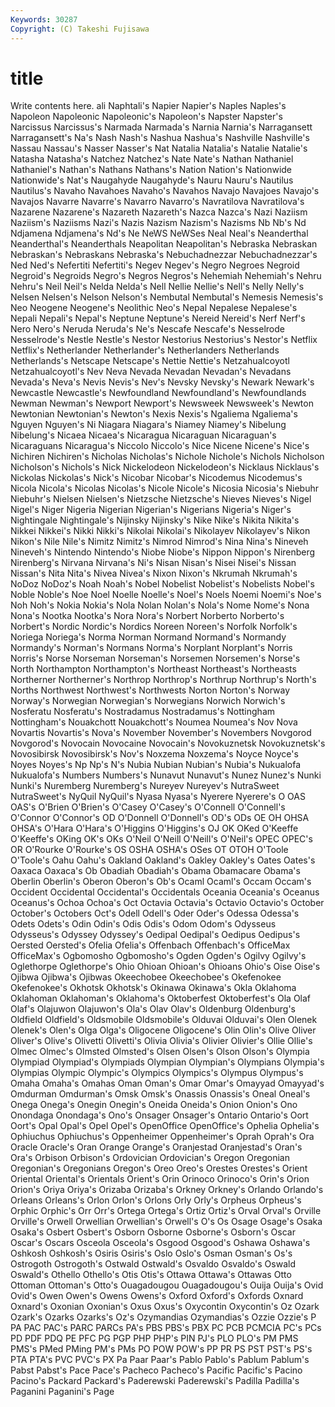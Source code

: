 ```yaml
---
Keywords: 30287 
Copyright: (C) Takeshi Fujisawa
---
```


# title

Write contents here.
ali Naphtali's Napier
Napier's Naples Naples's Napoleon Napoleonic Napoleonic's Napoleon's Napster Napster's Narcissus
Narcissus's Narmada Narmada's Narnia Narnia's Narragansett Narragansett's Na's Nash Nash's
Nashua Nashua's Nashville Nashville's Nassau Nassau's Nasser Nasser's Nat Natalia
Natalia's Natalie Natalie's Natasha Natasha's Natchez Natchez's Nate Nate's Nathan
Nathaniel Nathaniel's Nathan's Nathans Nathans's Nation Nation's Nationwide Nationwide's Nat's
Naugahyde Naugahyde's Nauru Nauru's Nautilus Nautilus's Navaho Navahoes Navaho's Navahos
Navajo Navajoes Navajo's Navajos Navarre Navarre's Navarro Navarro's Navratilova Navratilova's
Nazarene Nazarene's Nazareth Nazareth's Nazca Nazca's Nazi Naziism Naziism's Naziisms
Nazi's Nazis Nazism Nazism's Nazisms Nb Nb's Nd Ndjamena Ndjamena's
Nd's Ne NeWS NeWSes Neal Neal's Neanderthal Neanderthal's Neanderthals Neapolitan
Neapolitan's Nebraska Nebraskan Nebraskan's Nebraskans Nebraska's Nebuchadnezzar Nebuchadnezzar's Ned Ned's
Nefertiti Nefertiti's Negev Negev's Negro Negroes Negroid Negroid's Negroids Negro's
Negros Negros's Nehemiah Nehemiah's Nehru Nehru's Neil Neil's Nelda Nelda's
Nell Nellie Nellie's Nell's Nelly Nelly's Nelsen Nelsen's Nelson Nelson's
Nembutal Nembutal's Nemesis Nemesis's Neo Neogene Neogene's Neolithic Neo's Nepal
Nepalese Nepalese's Nepali Nepali's Nepal's Neptune Neptune's Nereid Nereid's Nerf
Nerf's Nero Nero's Neruda Neruda's Ne's Nescafe Nescafe's Nesselrode Nesselrode's
Nestle Nestle's Nestor Nestorius Nestorius's Nestor's Netflix Netflix's Netherlander Netherlander's
Netherlanders Netherlands Netherlands's Netscape Netscape's Nettie Nettie's Netzahualcoyotl Netzahualcoyotl's Nev
Neva Nevada Nevadan Nevadan's Nevadans Nevada's Neva's Nevis Nevis's Nev's
Nevsky Nevsky's Newark Newark's Newcastle Newcastle's Newfoundland Newfoundland's Newfoundlands Newman
Newman's Newport Newport's Newsweek Newsweek's Newton Newtonian Newtonian's Newton's Nexis
Nexis's Ngaliema Ngaliema's Nguyen Nguyen's Ni Niagara Niagara's Niamey Niamey's
Nibelung Nibelung's Nicaea Nicaea's Nicaragua Nicaraguan Nicaraguan's Nicaraguans Nicaragua's Niccolo
Niccolo's Nice Nicene Nicene's Nice's Nichiren Nichiren's Nicholas Nicholas's Nichole
Nichole's Nichols Nicholson Nicholson's Nichols's Nick Nickelodeon Nickelodeon's Nicklaus Nicklaus's
Nickolas Nickolas's Nick's Nicobar Nicobar's Nicodemus Nicodemus's Nicola Nicola's Nicolas
Nicolas's Nicole Nicole's Nicosia Nicosia's Niebuhr Niebuhr's Nielsen Nielsen's Nietzsche
Nietzsche's Nieves Nieves's Nigel Nigel's Niger Nigeria Nigerian Nigerian's Nigerians
Nigeria's Niger's Nightingale Nightingale's Nijinsky Nijinsky's Nike Nike's Nikita Nikita's
Nikkei Nikkei's Nikki Nikki's Nikolai Nikolai's Nikolayev Nikolayev's Nikon Nikon's
Nile Nile's Nimitz Nimitz's Nimrod Nimrod's Nina Nina's Nineveh Nineveh's
Nintendo Nintendo's Niobe Niobe's Nippon Nippon's Nirenberg Nirenberg's Nirvana Nirvana's
Ni's Nisan Nisan's Nisei Nisei's Nissan Nissan's Nita Nita's Nivea
Nivea's Nixon Nixon's Nkrumah Nkrumah's NoDoz NoDoz's Noah Noah's Nobel
Nobelist Nobelist's Nobelists Nobel's Noble Noble's Noe Noel Noelle Noelle's
Noel's Noels Noemi Noemi's Noe's Noh Noh's Nokia Nokia's Nola
Nolan Nolan's Nola's Nome Nome's Nona Nona's Nootka Nootka's Nora
Nora's Norbert Norberto Norberto's Norbert's Nordic Nordic's Nordics Noreen Noreen's
Norfolk Norfolk's Noriega Noriega's Norma Norman Normand Normand's Normandy Normandy's
Norman's Normans Norma's Norplant Norplant's Norris Norris's Norse Norseman Norseman's
Norsemen Norsemen's Norse's North Northampton Northampton's Northeast Northeast's Northeasts Northerner
Northerner's Northrop Northrop's Northrup Northrup's North's Norths Northwest Northwest's Northwests
Norton Norton's Norway Norway's Norwegian Norwegian's Norwegians Norwich Norwich's Nosferatu
Nosferatu's Nostradamus Nostradamus's Nottingham Nottingham's Nouakchott Nouakchott's Noumea Noumea's Nov
Nova Novartis Novartis's Nova's November November's Novembers Novgorod Novgorod's Novocain
Novocaine Novocain's Novokuznetsk Novokuznetsk's Novosibirsk Novosibirsk's Nov's Noxzema Noxzema's Noyce
Noyce's Noyes Noyes's Np Np's N's Nubia Nubian Nubian's Nubia's
Nukualofa Nukualofa's Numbers Numbers's Nunavut Nunavut's Nunez Nunez's Nunki Nunki's
Nuremberg Nuremberg's Nureyev Nureyev's NutraSweet NutraSweet's NyQuil NyQuil's Nyasa Nyasa's
Nyerere Nyerere's O OAS OAS's O'Brien O'Brien's O'Casey O'Casey's O'Connell
O'Connell's O'Connor O'Connor's OD O'Donnell O'Donnell's OD's ODs OE OH
OHSA OHSA's O'Hara O'Hara's O'Higgins O'Higgins's OJ OK OKed O'Keeffe
O'Keeffe's OKing OK's OKs O'Neil O'Neill O'Neill's O'Neil's OPEC OPEC's
OR O'Rourke O'Rourke's OS OSHA OSHA's OSes OT OTOH O'Toole
O'Toole's Oahu Oahu's Oakland Oakland's Oakley Oakley's Oates Oates's Oaxaca
Oaxaca's Ob Obadiah Obadiah's Obama Obamacare Obama's Oberlin Oberlin's Oberon
Oberon's Ob's Ocaml Ocaml's Occam Occam's Occident Occidental Occidental's Occidentals
Oceania Oceania's Oceanus Oceanus's Ochoa Ochoa's Oct Octavia Octavia's Octavio
Octavio's October October's Octobers Oct's Odell Odell's Oder Oder's Odessa
Odessa's Odets Odets's Odin Odin's Odis Odis's Odom Odom's Odysseus
Odysseus's Odyssey Odyssey's Oedipal Oedipal's Oedipus Oedipus's Oersted Oersted's Ofelia
Ofelia's Offenbach Offenbach's OfficeMax OfficeMax's Ogbomosho Ogbomosho's Ogden Ogden's Ogilvy
Ogilvy's Oglethorpe Oglethorpe's Ohio Ohioan Ohioan's Ohioans Ohio's Oise Oise's
Ojibwa Ojibwa's Ojibwas Okeechobee Okeechobee's Okefenokee Okefenokee's Okhotsk Okhotsk's Okinawa
Okinawa's Okla Oklahoma Oklahoman Oklahoman's Oklahoma's Oktoberfest Oktoberfest's Ola Olaf
Olaf's Olajuwon Olajuwon's Ola's Olav Olav's Oldenburg Oldenburg's Oldfield Oldfield's
Oldsmobile Oldsmobile's Olduvai Olduvai's Olen Olenek Olenek's Olen's Olga Olga's
Oligocene Oligocene's Olin Olin's Olive Oliver Oliver's Olive's Olivetti Olivetti's
Olivia Olivia's Olivier Olivier's Ollie Ollie's Olmec Olmec's Olmsted Olmsted's
Olsen Olsen's Olson Olson's Olympia Olympiad Olympiad's Olympiads Olympian Olympian's
Olympians Olympia's Olympias Olympic Olympic's Olympics Olympics's Olympus Olympus's Omaha
Omaha's Omahas Oman Oman's Omar Omar's Omayyad Omayyad's Omdurman Omdurman's
Omsk Omsk's Onassis Onassis's Oneal Oneal's Onega Onega's Onegin Onegin's
Oneida Oneida's Onion Onion's Ono Onondaga Onondaga's Ono's Onsager Onsager's
Ontario Ontario's Oort Oort's Opal Opal's Opel Opel's OpenOffice OpenOffice's
Ophelia Ophelia's Ophiuchus Ophiuchus's Oppenheimer Oppenheimer's Oprah Oprah's Ora Oracle
Oracle's Oran Orange Orange's Oranjestad Oranjestad's Oran's Ora's Orbison Orbison's
Ordovician Ordovician's Oregon Oregonian Oregonian's Oregonians Oregon's Oreo Oreo's Orestes
Orestes's Orient Oriental Oriental's Orientals Orient's Orin Orinoco Orinoco's Orin's
Orion Orion's Oriya Oriya's Orizaba Orizaba's Orkney Orkney's Orlando Orlando's
Orleans Orleans's Orlon Orlon's Orlons Orly Orly's Orpheus Orpheus's Orphic
Orphic's Orr Orr's Ortega Ortega's Ortiz Ortiz's Orval Orval's Orville
Orville's Orwell Orwellian Orwellian's Orwell's O's Os Osage Osage's Osaka
Osaka's Osbert Osbert's Osborn Osborne Osborne's Osborn's Oscar Oscar's Oscars
Osceola Osceola's Osgood Osgood's Oshawa Oshawa's Oshkosh Oshkosh's Osiris Osiris's
Oslo Oslo's Osman Osman's Os's Ostrogoth Ostrogoth's Ostwald Ostwald's Osvaldo
Osvaldo's Oswald Oswald's Othello Othello's Otis Otis's Ottawa Ottawa's Ottawas
Otto Ottoman Ottoman's Otto's Ouagadougou Ouagadougou's Ouija Ouija's Ovid Ovid's
Owen Owen's Owens Owens's Oxford Oxford's Oxfords Oxnard Oxnard's Oxonian
Oxonian's Oxus Oxus's Oxycontin Oxycontin's Oz Ozark Ozark's Ozarks Ozarks's
Oz's Ozymandias Ozymandias's Ozzie Ozzie's P PA PAC PAC's PARC
PARCs PA's PBS PBS's PBX PC PCB PCMCIA PC's PCs
PD PDF PDQ PE PFC PG PGP PHP PHP's PIN
PJ's PLO PLO's PM PMS PMS's PMed PMing PM's PMs
PO POW POW's PP PR PS PST PST's PS's PTA
PTA's PVC PVC's PX Pa Paar Paar's Pablo Pablo's Pablum
Pablum's Pabst Pabst's Pace Pace's Pacheco Pacheco's Pacific Pacific's Pacino
Pacino's Packard Packard's Paderewski Paderewski's Padilla Padilla's Paganini Paganini's Page
